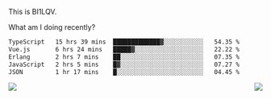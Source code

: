 This is BI1LQV.

What am I doing recently?

<!--START_SECTION:waka-->

```txt
TypeScript   15 hrs 39 mins  █████████████▓░░░░░░░░░░░   54.35 %
Vue.js       6 hrs 24 mins   █████▓░░░░░░░░░░░░░░░░░░░   22.22 %
Erlang       2 hrs 7 mins    ██░░░░░░░░░░░░░░░░░░░░░░░   07.35 %
JavaScript   2 hrs 5 mins    █▓░░░░░░░░░░░░░░░░░░░░░░░   07.27 %
JSON         1 hr 17 mins    █░░░░░░░░░░░░░░░░░░░░░░░░   04.45 %
```

<!--END_SECTION:waka-->
<img align="right" src="https://github-readme-stats.vercel.app/api?username=bi1lqv&show_icons=true&count_private=true">

<img src="https://metrics.lecoq.io/bi1lqv?template=classic&base.activity=0&base.community=0&base.repositories=0&base.metadata=0&isocalendar=1&base=header%2C%20activity%2C%20community%2C%20repositories%2C%20metadata&base.indepth=false&base.hireable=false&isocalendar=false&isocalendar.duration=full-year&config.timezone=Asia%2FShanghai">
